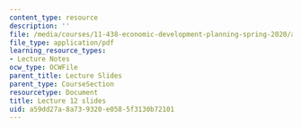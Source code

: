 ```yaml
---
content_type: resource
description: ''
file: /media/courses/11-438-economic-development-planning-spring-2020/a59dd27a8a739320e0585f3130b72101_MIT11_438s20_lec12.pdf
file_type: application/pdf
learning_resource_types:
- Lecture Notes
ocw_type: OCWFile
parent_title: Lecture Slides
parent_type: CourseSection
resourcetype: Document
title: Lecture 12 slides
uid: a59dd27a-8a73-9320-e058-5f3130b72101
---
```


